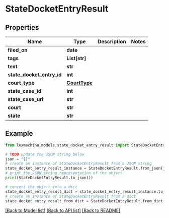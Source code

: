 # StateDocketEntryResult


## Properties

Name | Type | Description | Notes
------------ | ------------- | ------------- | -------------
**filed_on** | **date** |  | 
**tags** | **List[str]** |  | 
**text** | **str** |  | 
**state_docket_entry_id** | **int** |  | 
**court_type** | [**CourtType**](CourtType.md) |  | 
**state_case_id** | **int** |  | 
**state_case_url** | **str** |  | 
**court** | **str** |  | 
**state** | **str** |  | 

## Example

```python
from lexmachina.models.state_docket_entry_result import StateDocketEntryResult

# TODO update the JSON string below
json = "{}"
# create an instance of StateDocketEntryResult from a JSON string
state_docket_entry_result_instance = StateDocketEntryResult.from_json(json)
# print the JSON string representation of the object
print(StateDocketEntryResult.to_json())

# convert the object into a dict
state_docket_entry_result_dict = state_docket_entry_result_instance.to_dict()
# create an instance of StateDocketEntryResult from a dict
state_docket_entry_result_from_dict = StateDocketEntryResult.from_dict(state_docket_entry_result_dict)
```
[[Back to Model list]](../README.md#documentation-for-models) [[Back to API list]](../README.md#documentation-for-api-endpoints) [[Back to README]](../README.md)


